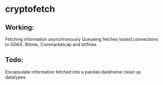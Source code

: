 # cryptofetch

## Working:
Fetching information asynchronously
Queueing fetches
tested connections to GDAX, Bittrex, Coinmarketcap and bitfinex

## Todo:
Encapsulate information fetched into a pandas dataframe
clean up datatypes
